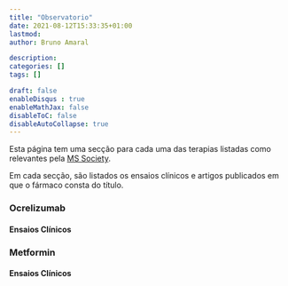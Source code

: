 ```yaml
---
title: "Observatorio"
date: 2021-08-12T15:33:35+01:00
lastmod: 
author: Bruno Amaral

description: 
categories: []
tags: []

draft: false
enableDisqus : true
enableMathJax: false
disableToC: false
disableAutoCollapse: true
---
```


Esta página tem uma secção para cada uma das terapias listadas como relevantes pela [MS Society](https://www.mssociety.org.uk/research/explore-our-research/emerging-research-and-treatments/explore-treatments-in-trials).

Em cada secção, são listados os ensaios clínicos e artigos publicados em que o fármaco consta do título.


<h3 id="Ocrelizumab">Ocrelizumab</h3>
<ol class="articles Ocrelizumab"></ol>
<h4>Ensaios Clínicos</h4>

<ol class="trials Ocrelizumab"></ol>

<h3 id="Metformin">Metformin</h3>
<ol class="articles Metformin"></ol>
<h4>Ensaios Clínicos</h4>
<ol class="trials Metformin"></ol>

<script>

const queries = document.querySelectorAll('h3')

function searchArticles(term){
  // let list = document.querySelector('ol.articles.'+ term );
  let articleRequest = new Request('https://api.brunoamaral.net/articles/keyword/'+ term );

  fetch(articleRequest).then(response => response.json()).then(data => {console.log(data)})

  fetch(articleRequest )
    .then(response => response.json())
    .then(data => {
      let list = document.querySelector('ol.articles.'+term);
      for (const item of data) {
        let listItem = document.createElement('li');
        listItem.appendChild(
          document.createElement('strong')
        ).textContent = item.title;

        let a = listItem.appendChild(document.createElement('a'));
          a.textContent = `${item.source}`;
          a.href = `${item.link}`;
        list.appendChild(listItem);
      }
    })
    .catch(console.error);
}

function searchTrials(term){
  // let list = document.querySelector('ol.trials.'+ term );
  let trialsRequest = new Request('https://api.brunoamaral.net/trials/keyword/'+ term );
  fetch(trialsRequest).then(response => response.json()).then(data => {console.log(data)})

  fetch(trialsRequest )
    .then(response => response.json())
    .then(data => {
      let list = document.querySelector('ol.trials.'+term);
      for (const item of data) {
        let listItem = document.createElement('li');
        listItem.appendChild(
          document.createElement('strong')
        ).textContent = item.title;

        let a = listItem.appendChild(document.createElement('a'));
          a.textContent = `${item.source}`;
          a.href = `${item.link}`;
        list.appendChild(listItem);
      }
    })
    .catch(console.error);
}


for (let i = 0; i < queries.length; i++) {
  // console.log(queries[i].id)
  searchArticles(queries[i].id)
  searchTrials(queries[i].id)
}
</script>